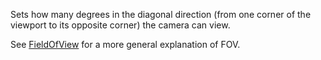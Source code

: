Sets how many degrees in the diagonal direction (from one corner of the viewport to its opposite corner) the camera can view.

See [FieldOfView](https://developer.roblox.com/en-us/api-reference/property/Camera/FieldOfView) for a more general explanation of FOV.